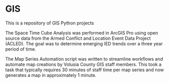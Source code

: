 # GIS
This is a repository of GIS Python projects

The Space Time Cube Analysis was performed in ArcGIS Pro using open source data from the Armed Conflict and Location Event Data Project (ACLED).
The goal was to determine emerging IED trends over a three year period of time.

The Map Series Automation script was written to streamline workflows and automate map creations by Volusia County GIS staff members.  This took a task that typically requires 30 minutes of staff time per map series and now generates a map in approximately 1 minute.
